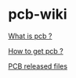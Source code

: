 # pcb-wiki

[What is pcb ?](0_what_is_pcb.md)

[How to get pcb ?](1.0_how_to_get_pcb.md)

[PCB released files](2.0_released_files.md)
